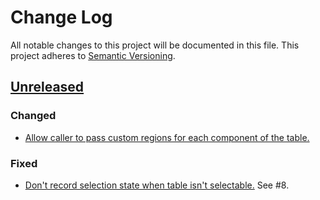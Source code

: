 # Change Log

All notable changes to this project will be documented in this file. This project adheres to [Semantic Versioning](http://semver.org/).

## [Unreleased](#unreleased)

### Changed

- [Allow caller to pass custom regions for each component of the table.](https://github.com/rapid7/marionette.carpenter/commit/7b6088a9e3f0a6db5aa0dcfc80b29527a087cc65)

### Fixed

- [Don't record selection state when table isn't selectable.](https://github.com/rapid7/marionette.carpenter/commit/8e55509ab35f30b2a02944ad932408b5fe4abf63) See #8.
